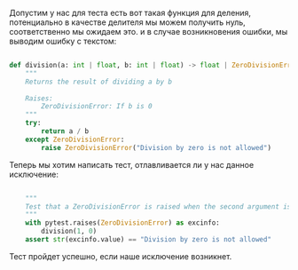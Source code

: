 
Допустим у нас для теста есть вот такая функция для деления, потенциально в качестве делителя мы можем получить нуль, соответственно мы ожидаем это. и в случае возникновения ошибки, мы выводим ошибку с текстом:

```python

def division(a: int | float, b: int | float) -> float | ZeroDivisionError:    
    """    
    Returns the result of dividing a by b    
    
    Raises:    
        ZeroDivisionError: If b is 0    
    """    
    try:    
        return a / b    
    except ZeroDivisionError:    
        raise ZeroDivisionError("Division by zero is not allowed")

```

Теперь мы хотим написать тест, отлавливается ли у нас данное исключение:

```python

    """    
    Test that a ZeroDivisionError is raised when the second argument is 0    
    """    
    with pytest.raises(ZeroDivisionError) as excinfo:    
        division(1, 0)    
    assert str(excinfo.value) == "Division by zero is not allowed"

```

Тест пройдет успешно, если наше исключение возникнет.
